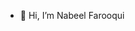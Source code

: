 - 👋 Hi, I’m Nabeel Farooqui
<!---
FarooquiN/FarooquiN is a ✨ special ✨ repository because its `README.md` (this file) appears on your GitHub profile.
You can click the Preview link to take a look at your changes.
--->
